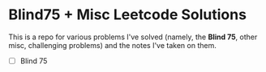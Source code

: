 # Blind75 + Misc Leetcode Solutions

This is a repo for various problems I've solved (namely, the **Blind 75**, other misc, challenging problems) and the notes I've taken on them.


- [ ] Blind 75
